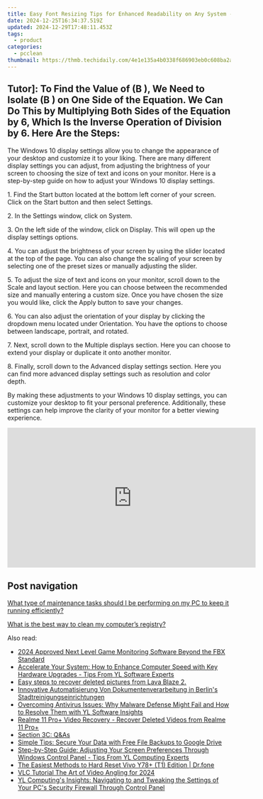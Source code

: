 ```yaml
---
title: Easy Font Resizing Tips for Enhanced Readability on Any System - YL Systems Support
date: 2024-12-25T16:34:37.519Z
updated: 2024-12-29T17:48:11.453Z
tags:
  - product
categories:
  - pcclean
thumbnail: https://thmb.techidaily.com/4e1e135a4b0338f686903eb0c608ba2a349e6fad2f1ea5329a35a6ad22caba43.png
---
```


## Tutor]: To Find the Value of \(B \), We Need to Isolate \(B \) on One Side of the Equation. We Can Do This by Multiplying Both Sides of the Equation by 6, Which Is the Inverse Operation of Division by 6. Here Are the Steps:

The Windows 10 display settings allow you to change the appearance of your desktop and customize it to your liking. There are many different display settings you can adjust, from adjusting the brightness of your screen to choosing the size of text and icons on your monitor. Here is a step-by-step guide on how to adjust your Windows 10 display settings. 

1\. Find the Start button located at the bottom left corner of your screen. Click on the Start button and then select Settings.

2\. In the Settings window, click on System.

3\. On the left side of the window, click on Display. This will open up the display settings options. 

4\. You can adjust the brightness of your screen by using the slider located at the top of the page. You can also change the scaling of your screen by selecting one of the preset sizes or manually adjusting the slider.

5\. To adjust the size of text and icons on your monitor, scroll down to the Scale and layout section. Here you can choose between the recommended size and manually entering a custom size. Once you have chosen the size you would like, click the Apply button to save your changes.

6\. You can also adjust the orientation of your display by clicking the dropdown menu located under Orientation. You have the options to choose between landscape, portrait, and rotated.

7\. Next, scroll down to the Multiple displays section. Here you can choose to extend your display or duplicate it onto another monitor.

8\. Finally, scroll down to the Advanced display settings section. Here you can find more advanced display settings such as resolution and color depth. 

By making these adjustments to your Windows 10 display settings, you can customize your desktop to fit your personal preference. Additionally, these settings can help improve the clarity of your monitor for a better viewing experience.

<!-- affiliate ads begin -->
<iframe width="560" height="315" src="https://www.youtube.com/embed/Dn-24B6AURY?si=ErES2KWVnintY6h9" title="YouTube video player" frameborder="0" allow="accelerometer; autoplay; clipboard-write; encrypted-media; gyroscope; picture-in-picture; web-share" referrerpolicy="strict-origin-when-cross-origin" allowfullscreen></iframe>
<!-- affiliate ads end -->

## Post navigation

[What type of maintenance tasks should I be performing on my PC to keep it running efficiently?](https://tools.techidaily.com/pcclean/products/)

[What is the best way to clean my computer’s registry?](https://tools.techidaily.com/pcclean/products/)

<ins class="adsbygoogle"
     style="display:block"
     data-ad-format="autorelaxed"
     data-ad-client="ca-pub-7571918770474297"
     data-ad-slot="1223367746"></ins>

<ins class="adsbygoogle"
     style="display:block"
     data-ad-client="ca-pub-7571918770474297"
     data-ad-slot="8358498916"
     data-ad-format="auto"
     data-full-width-responsive="true"></ins>

<span class="atpl-alsoreadstyle">Also read:</span>
<div><ul>
<li><a href="https://screen-activity-recording.techidaily.com/2024-approved-next-level-game-monitoring-software-beyond-the-fbx-standard/"><u>2024 Approved Next Level Game Monitoring Software Beyond the FBX Standard</u></a></li>
<li><a href="https://win-cloud.techidaily.com/accelerate-your-system-how-to-enhance-computer-speed-with-key-hardware-upgrades-tips-from-yl-software-experts/"><u>Accelerate Your System: How to Enhance Computer Speed with Key Hardware Upgrades - Tips From YL Software Experts</u></a></li>
<li><a href="https://phone-solutions.techidaily.com/easy-steps-to-recover-deleted-pictures-from-lava-blaze-2-by-fonelab-android-recover-pictures/"><u>Easy steps to recover deleted pictures from Lava Blaze 2.</u></a></li>
<li><a href="https://some-techniques.techidaily.com/innovative-automatisierung-von-dokumentenverarbeitung-in-berlins-stadtreinigungseinrichtungen/"><u>Innovative Automatisierung Von Dokumentenverarbeitung in Berlin's Stadtreinigungseinrichtungen</u></a></li>
<li><a href="https://win-cloud.techidaily.com/overcoming-antivirus-issues-why-malware-defense-might-fail-and-how-to-resolve-them-with-yl-software-insights/"><u>Overcoming Antivirus Issues: Why Malware Defense Might Fail and How to Resolve Them with YL Software Insights</u></a></li>
<li><a href="https://review-topics.techidaily.com/realme-11-proplus-video-recovery-recover-deleted-videos-from-realme-11-proplus-by-fonelab-android-recover-video/"><u>Realme 11 Pro+ Video Recovery - Recover Deleted Videos from Realme 11 Pro+</u></a></li>
<li><a href="https://win-cloud.techidaily.com/section-3c-qandas/"><u>Section 3C: Q&As</u></a></li>
<li><a href="https://win-studio.techidaily.com/simple-tips-secure-your-data-with-free-file-backups-to-google-drive/"><u>Simple Tips: Secure Your Data with Free File Backups to Google Drive</u></a></li>
<li><a href="https://win-cloud.techidaily.com/step-by-step-guide-adjusting-your-screen-preferences-through-windows-control-panel-tips-from-yl-computing-experts/"><u>Step-by-Step Guide: Adjusting Your Screen Preferences Through Windows Control Panel - Tips From YL Computing Experts</u></a></li>
<li><a href="https://techidaily.com/the-easiest-methods-to-hard-reset-vivo-y78plus-t1-edition-drfone-by-drfone-reset-android-reset-android/"><u>The Easiest Methods to Hard Reset Vivo Y78+ (T1) Edition | Dr.fone</u></a></li>
<li><a href="https://screen-sharing-recording.techidaily.com/vlc-tutorial-the-art-of-video-angling-for-2024/"><u>VLC Tutorial The Art of Video Angling for 2024</u></a></li>
<li><a href="https://win-tutorials.techidaily.com/yl-computings-insights-navigating-to-and-tweaking-the-settings-of-your-pcs-security-firewall-through-control-panel/"><u>YL Computing's Insights: Navigating to and Tweaking the Settings of Your PC's Security Firewall Through Control Panel</u></a></li>
</ul></div>

